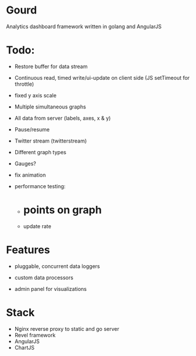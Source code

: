 # Gourd

Analytics dashboard framework written in golang and AngularJS

# Todo:
- Restore buffer for data stream
- Continuous read, timed write/ui-update on client side (JS setTimeout for throttle)
- fixed y axis scale
- Multiple simultaneous graphs
- All data from server (labels, axes, x & y)
- Pause/resume

- Twitter stream (twitterstream)
- Different graph types
- Gauges?
- fix animation
- performance testing:
    - # points on graph
    - update rate


# Features

- pluggable, concurrent data loggers
- custom data processors

- admin panel for visualizations

# Stack

- Nginx reverse proxy to static and go server
- Revel framework
- AngularJS
- ChartJS
